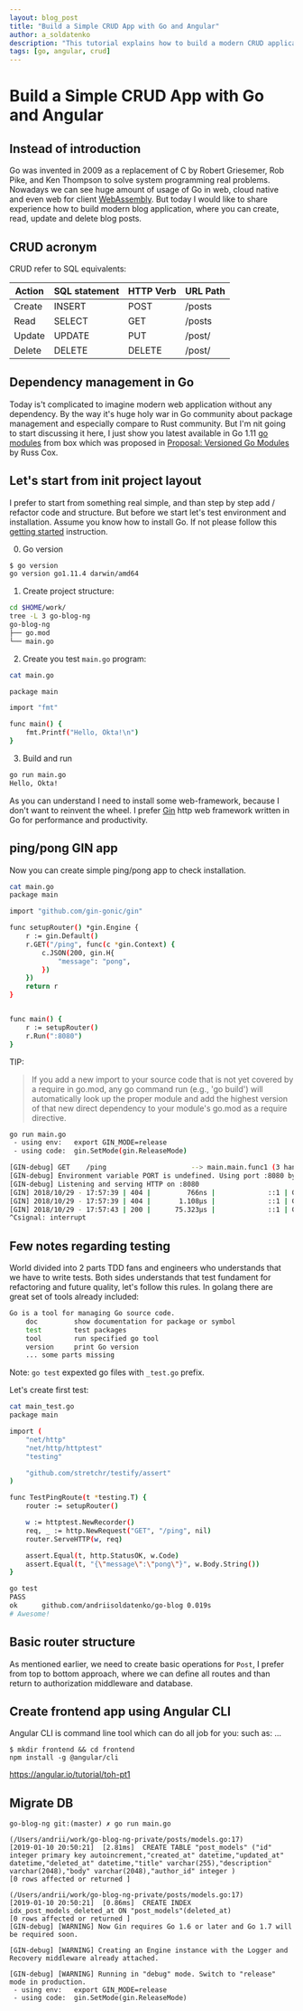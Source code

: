 ```yaml
---
layout: blog_post
title: "Build a Simple CRUD App with Go and Angular"
author: a_soldatenko
description: "This tutorial explains how to build a modern CRUD application with a Go as backend and an Angular frontend."
tags: [go, angular, crud]
---
```


# Build a Simple CRUD App with Go and Angular

## Instead of introduction

Go was invented in 2009 as a replacement of C by Robert Griesemer, Rob Pike, and Ken Thompson to solve system
programming real problems. Nowadays we can see huge amount of usage of Go in web, cloud native and even web for client
[WebAssembly](https://github.com/golang/go/wiki/WebAssembly#introduction).
But today I would like to share experience how to build modern blog application, where you
can create, read, update and delete blog posts.

## CRUD acronym

CRUD refer to SQL equivalents:

| Action        | SQL statement | HTTP Verb | URL Path    |
| ------------- |---------------| ----------|-------------|
| Create        | INSERT        | POST      | /posts      |
| Read          | SELECT        | GET       | /posts      |
| Update        | UPDATE        | PUT       | /post/<id>  |
| Delete        | DELETE        | DELETE    | /post/<id>  |


## Dependency management in Go

Today is't complicated to imagine modern web application without any dependency. By the way it's huge holy war in Go community
about package management and especially compare to Rust community. But I'm nit going to start discussing it here, I just
show you latest available in Go 1.11 [go modules](https://github.com/golang/go/wiki/Modules) from box which was proposed
in [Proposal: Versioned Go Modules](https://go.googlesource.com/proposal/+/master/design/24301-versioned-go.md)
by Russ Cox.


## Let's start from init project layout

I prefer to start from something real simple, and than step by step add / refactor code and structure.
But before we start let's test environment and installation. Assume you know how to install Go. If not please follow
this [getting started](https://golang.org/doc/install) instruction.

0. Go version

```bash
$ go version
go version go1.11.4 darwin/amd64
```

1. Create project structure:

```bash
cd $HOME/work/
tree -L 3 go-blog-ng
go-blog-ng
├── go.mod
└── main.go
```

2. Create you test `main.go` program:

```bash
cat main.go

package main

import "fmt"

func main() {
	fmt.Printf("Hello, Okta!\n")
}
```

3. Build and run

```bash
go run main.go
Hello, Okta!
```

As you can understand I need to install some web-framework, because I don't want to reinvent the wheel.
I prefer [Gin](https://github.com/gin-gonic/gin) http web framework written in Go for performance and productivity.


## ping/pong GIN app

Now you can create simple ping/pong app to check installation.

```bash
cat main.go
package main

import "github.com/gin-gonic/gin"

func setupRouter() *gin.Engine {
	r := gin.Default()
	r.GET("/ping", func(c *gin.Context) {
		c.JSON(200, gin.H{
			"message": "pong",
		})
	})
	return r
}


func main() {
	r := setupRouter()
	r.Run(":8080")
}
```

TIP:

> If you add a new import to your source code that is not yet covered by a require in go.mod, any go command run
> (e.g., 'go build') will automatically look up the proper module and add the highest version of that new direct
> dependency to your module's go.mod as a require directive.

```bash
go run main.go
 - using env:	export GIN_MODE=release
 - using code:	gin.SetMode(gin.ReleaseMode)

[GIN-debug] GET    /ping                     --> main.main.func1 (3 handlers)
[GIN-debug] Environment variable PORT is undefined. Using port :8080 by default
[GIN-debug] Listening and serving HTTP on :8080
[GIN] 2018/10/29 - 17:57:39 | 404 |         766ns |             ::1 | GET      /
[GIN] 2018/10/29 - 17:57:39 | 404 |       1.108µs |             ::1 | GET      /favicon.ico
[GIN] 2018/10/29 - 17:57:43 | 200 |      75.323µs |             ::1 | GET      /ping
^Csignal: interrupt
```

## Few notes regarding testing

World divided into 2 parts TDD fans and engineers who understands that we have to write tests. Both sides
understands that test fundament for refactoring and future quality, let's follow this rules.
In golang there are great set of tools already included:
```bash
Go is a tool for managing Go source code.
	doc         show documentation for package or symbol
	test        test packages
	tool        run specified go tool
	version     print Go version
	... some parts missing
```
Note:
`go test` expexted go files with `_test.go` prefix.

Let's create first test:

```bash
cat main_test.go
package main

import (
	"net/http"
	"net/http/httptest"
	"testing"

	"github.com/stretchr/testify/assert"
)

func TestPingRoute(t *testing.T) {
	router := setupRouter()

	w := httptest.NewRecorder()
	req, _ := http.NewRequest("GET", "/ping", nil)
	router.ServeHTTP(w, req)

	assert.Equal(t, http.StatusOK, w.Code)
	assert.Equal(t, "{\"message\":\"pong\"}", w.Body.String())
}
```

```bash
go test
PASS
ok  	github.com/andriisoldatenko/go-blog	0.019s
# Awesome!
```

## Basic router structure

As mentioned earlier, we need to create basic operations for `Post`, I prefer from top to bottom approach,
where we can define all routes and than return to authorization middleware and database.

## Create frontend app using Angular CLI

Angular CLI is command line tool which can do all job for you: such as: ...

```
$ mkdir frontend && cd frontend
npm install -g @angular/cli
```

https://angular.io/tutorial/toh-pt1



## Migrate DB

```
go-blog-ng git:(master) ✗ go run main.go

(/Users/andrii/work/go-blog-ng-private/posts/models.go:17)
[2019-01-10 20:50:21]  [2.81ms]  CREATE TABLE "post_models" ("id" integer primary key autoincrement,"created_at" datetime,"updated_at" datetime,"deleted_at" datetime,"title" varchar(255),"description" varchar(2048),"body" varchar(2048),"author_id" integer )
[0 rows affected or returned ]

(/Users/andrii/work/go-blog-ng-private/posts/models.go:17)
[2019-01-10 20:50:21]  [0.86ms]  CREATE INDEX idx_post_models_deleted_at ON "post_models"(deleted_at)
[0 rows affected or returned ]
[GIN-debug] [WARNING] Now Gin requires Go 1.6 or later and Go 1.7 will be required soon.

[GIN-debug] [WARNING] Creating an Engine instance with the Logger and Recovery middleware already attached.

[GIN-debug] [WARNING] Running in "debug" mode. Switch to "release" mode in production.
 - using env:	export GIN_MODE=release
 - using code:	gin.SetMode(gin.ReleaseMode)
```